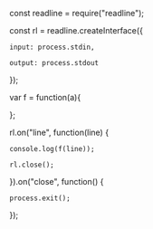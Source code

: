 const readline = require("readline");

const rl = readline.createInterface({

	input: process.stdin,

	output: process.stdout

});



var f = function(a){

	

};



rl.on("line", function(line) {

	console.log(f(line));

	rl.close();

}).on("close", function() {

	process.exit();

});
